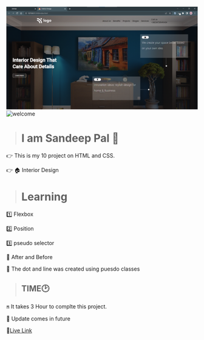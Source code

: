 ![thumbnail](./images/thumbnail.png)
![welcome](https://img.shields.io/badge/Hello-Welcome-brightgreen)

> # I am Sandeep Pal 🙏
👉 This is my 10 project on HTML and CSS.

👉 🏠 Interior Design 

> # Learning
1️⃣ Flexbox 

2️⃣ Position 

3️⃣ pseudo selector
  
  🌌 After and Before 

  🌌 The dot and line was created using puesdo classes


> ## TIME🕑

🔛 It takes 3 Hour to complte this project.



🔁 Update comes in future 


🔗[Live Link]([https://dreamy-piroshki-5a956c.netlify.app/](https://kaleidoscopic-lokum-33d748.netlify.app/))
